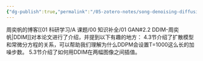 ```yaml
---
{"dg-publish":true,"permalink":"/05-zotero-notes/song-denoising-diffusion-implicit2022/","title":"Denoising diffusion implicit models","noteIcon":"","created":"2025-06-13T15:15","updated":"2025-07-01T11:57"}
---
```


周奕帆的博客[[01 科研学习/A 课题/00 知识补全/01 GAN#2.2 DDIM-周奕帆\|DDIM]]对本论文进行了介绍，并提到以下有趣的地方：
4.3节介绍了扩散模型和常微分方程的关系，可以帮助我们理解为什么DDPM会设置T=1000这么长的加噪步数。
5.3节介绍了如何用DDIM在两幅图像之间插值。
